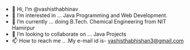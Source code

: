- 👋 Hi, I’m @vashisthabhinav
- 👀 I’m interested in ... Java Programming and Web Development.
- 🌱 I’m currently ... doing B.Tech. Chemical Engineering from NIT Hamirpur
- 💞️ I’m looking to collaborate on ... Java Projects
- 📫 How to reach me .. .My e-mail id is- vashisthabhishan3@gmail.com

<!---
vashisthabhinav/vashisthabhinav is a ✨ special ✨ repository because its `README.md` (this file) appears on your GitHub profile.
You can click the Preview link to take a look at your changes.
--->
